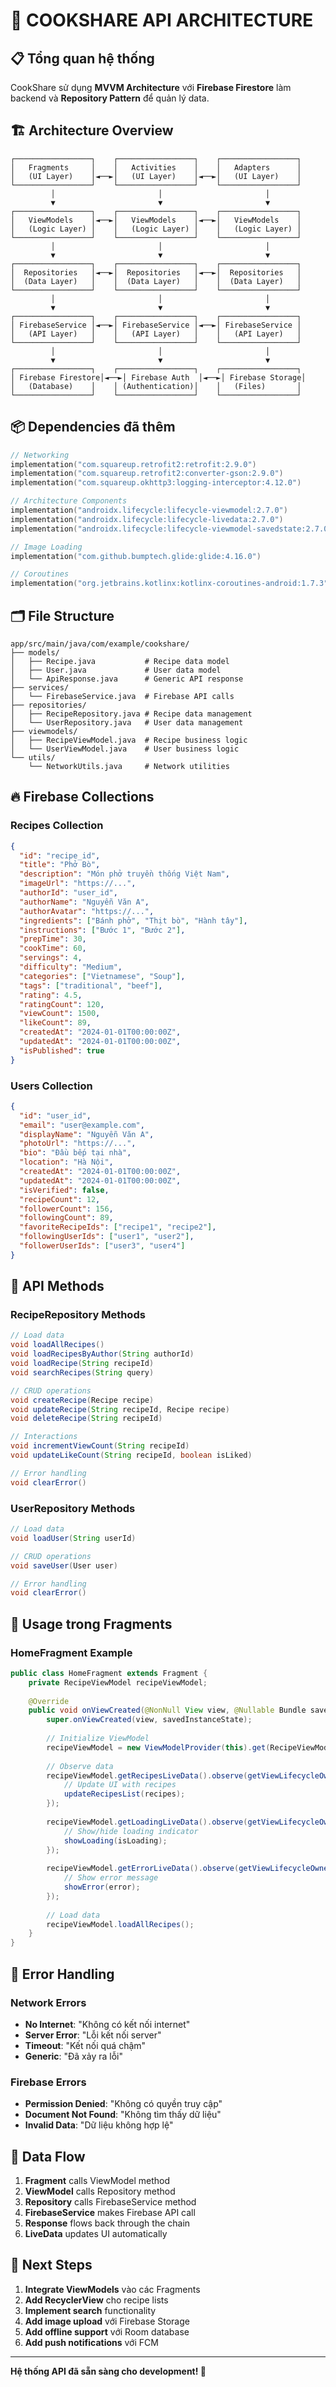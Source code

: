 # 🚀 **COOKSHARE API ARCHITECTURE**

## 📋 **Tổng quan hệ thống**

CookShare sử dụng **MVVM Architecture** với **Firebase Firestore** làm backend và **Repository Pattern** để quản lý data.

## 🏗️ **Architecture Overview**

```
┌─────────────────┐    ┌─────────────────┐    ┌─────────────────┐
│   Fragments     │    │   Activities    │    │   Adapters      │
│   (UI Layer)    │◄──►│   (UI Layer)    │◄──►│   (UI Layer)    │
└─────────────────┘    └─────────────────┘    └─────────────────┘
         │                       │                       │
         ▼                       ▼                       ▼
┌─────────────────┐    ┌─────────────────┐    ┌─────────────────┐
│   ViewModels    │◄──►│   ViewModels    │◄──►│   ViewModels    │
│   (Logic Layer) │    │   (Logic Layer) │    │   (Logic Layer) │
└─────────────────┘    └─────────────────┘    └─────────────────┘
         │                       │                       │
         ▼                       ▼                       ▼
┌─────────────────┐    ┌─────────────────┐    ┌─────────────────┐
│  Repositories   │◄──►│  Repositories   │◄──►│  Repositories   │
│  (Data Layer)   │    │  (Data Layer)   │    │  (Data Layer)   │
└─────────────────┘    └─────────────────┘    └─────────────────┘
         │                       │                       │
         ▼                       ▼                       ▼
┌─────────────────┐    ┌─────────────────┐    ┌─────────────────┐
│ FirebaseService │◄──►│ FirebaseService │◄──►│ FirebaseService │
│   (API Layer)   │    │   (API Layer)   │    │   (API Layer)   │
└─────────────────┘    └─────────────────┘    └─────────────────┘
         │                       │                       │
         ▼                       ▼                       ▼
┌─────────────────┐    ┌─────────────────┐    ┌─────────────────┐
│ Firebase Firestore│◄──►│ Firebase Auth  │◄──►│ Firebase Storage│
│   (Database)    │    │ (Authentication)│    │   (Files)       │
└─────────────────┘    └─────────────────┘    └─────────────────┘
```

## 📦 **Dependencies đã thêm**

```kotlin
// Networking
implementation("com.squareup.retrofit2:retrofit:2.9.0")
implementation("com.squareup.retrofit2:converter-gson:2.9.0")
implementation("com.squareup.okhttp3:logging-interceptor:4.12.0")

// Architecture Components
implementation("androidx.lifecycle:lifecycle-viewmodel:2.7.0")
implementation("androidx.lifecycle:lifecycle-livedata:2.7.0")
implementation("androidx.lifecycle:lifecycle-viewmodel-savedstate:2.7.0")

// Image Loading
implementation("com.github.bumptech.glide:glide:4.16.0")

// Coroutines
implementation("org.jetbrains.kotlinx:kotlinx-coroutines-android:1.7.3")
```

## 🗂️ **File Structure**

```
app/src/main/java/com/example/cookshare/
├── models/
│   ├── Recipe.java           # Recipe data model
│   ├── User.java             # User data model
│   └── ApiResponse.java      # Generic API response
├── services/
│   └── FirebaseService.java  # Firebase API calls
├── repositories/
│   ├── RecipeRepository.java # Recipe data management
│   └── UserRepository.java   # User data management
├── viewmodels/
│   ├── RecipeViewModel.java  # Recipe business logic
│   └── UserViewModel.java    # User business logic
└── utils/
    └── NetworkUtils.java     # Network utilities
```

## 🔥 **Firebase Collections**

### **Recipes Collection**
```json
{
  "id": "recipe_id",
  "title": "Phở Bò",
  "description": "Món phở truyền thống Việt Nam",
  "imageUrl": "https://...",
  "authorId": "user_id",
  "authorName": "Nguyễn Văn A",
  "authorAvatar": "https://...",
  "ingredients": ["Bánh phở", "Thịt bò", "Hành tây"],
  "instructions": ["Bước 1", "Bước 2"],
  "prepTime": 30,
  "cookTime": 60,
  "servings": 4,
  "difficulty": "Medium",
  "categories": ["Vietnamese", "Soup"],
  "tags": ["traditional", "beef"],
  "rating": 4.5,
  "ratingCount": 120,
  "viewCount": 1500,
  "likeCount": 89,
  "createdAt": "2024-01-01T00:00:00Z",
  "updatedAt": "2024-01-01T00:00:00Z",
  "isPublished": true
}
```

### **Users Collection**
```json
{
  "id": "user_id",
  "email": "user@example.com",
  "displayName": "Nguyễn Văn A",
  "photoUrl": "https://...",
  "bio": "Đầu bếp tại nhà",
  "location": "Hà Nội",
  "createdAt": "2024-01-01T00:00:00Z",
  "updatedAt": "2024-01-01T00:00:00Z",
  "isVerified": false,
  "recipeCount": 12,
  "followerCount": 156,
  "followingCount": 89,
  "favoriteRecipeIds": ["recipe1", "recipe2"],
  "followingUserIds": ["user1", "user2"],
  "followerUserIds": ["user3", "user4"]
}
```

## 🔧 **API Methods**

### **RecipeRepository Methods**
```java
// Load data
void loadAllRecipes()
void loadRecipesByAuthor(String authorId)
void loadRecipe(String recipeId)
void searchRecipes(String query)

// CRUD operations
void createRecipe(Recipe recipe)
void updateRecipe(String recipeId, Recipe recipe)
void deleteRecipe(String recipeId)

// Interactions
void incrementViewCount(String recipeId)
void updateLikeCount(String recipeId, boolean isLiked)

// Error handling
void clearError()
```

### **UserRepository Methods**
```java
// Load data
void loadUser(String userId)

// CRUD operations
void saveUser(User user)

// Error handling
void clearError()
```

## 📱 **Usage trong Fragments**

### **HomeFragment Example**
```java
public class HomeFragment extends Fragment {
    private RecipeViewModel recipeViewModel;
    
    @Override
    public void onViewCreated(@NonNull View view, @Nullable Bundle savedInstanceState) {
        super.onViewCreated(view, savedInstanceState);
        
        // Initialize ViewModel
        recipeViewModel = new ViewModelProvider(this).get(RecipeViewModel.class);
        
        // Observe data
        recipeViewModel.getRecipesLiveData().observe(getViewLifecycleOwner(), recipes -> {
            // Update UI with recipes
            updateRecipesList(recipes);
        });
        
        recipeViewModel.getLoadingLiveData().observe(getViewLifecycleOwner(), isLoading -> {
            // Show/hide loading indicator
            showLoading(isLoading);
        });
        
        recipeViewModel.getErrorLiveData().observe(getViewLifecycleOwner(), error -> {
            // Show error message
            showError(error);
        });
        
        // Load data
        recipeViewModel.loadAllRecipes();
    }
}
```

## 🚨 **Error Handling**

### **Network Errors**
- **No Internet**: "Không có kết nối internet"
- **Server Error**: "Lỗi kết nối server"
- **Timeout**: "Kết nối quá chậm"
- **Generic**: "Đã xảy ra lỗi"

### **Firebase Errors**
- **Permission Denied**: "Không có quyền truy cập"
- **Document Not Found**: "Không tìm thấy dữ liệu"
- **Invalid Data**: "Dữ liệu không hợp lệ"

## 🔄 **Data Flow**

1. **Fragment** calls ViewModel method
2. **ViewModel** calls Repository method
3. **Repository** calls FirebaseService method
4. **FirebaseService** makes Firebase API call
5. **Response** flows back through the chain
6. **LiveData** updates UI automatically

## 🎯 **Next Steps**

1. **Integrate ViewModels** vào các Fragments
2. **Add RecyclerView** cho recipe lists
3. **Implement search** functionality
4. **Add image upload** với Firebase Storage
5. **Add offline support** với Room database
6. **Add push notifications** với FCM

---

**Hệ thống API đã sẵn sàng cho development! 🚀**
